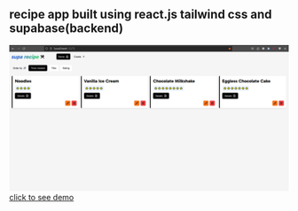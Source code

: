 ## recipe app built using react.js tailwind css and supabase(backend)
![banner](https://github.com/pavanKumarKR2000/supa-recipe/blob/main/supa-recipe.png?raw=true)
<a href="https://supa-recipe.vercel.app/">click to see demo</a>
